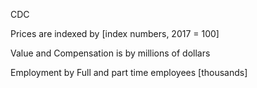 CDC

Prices are indexed by [index numbers, 2017 = 100]

Value and Compensation is by millions of dollars 

Employment by Full and part time employees [thousands]


